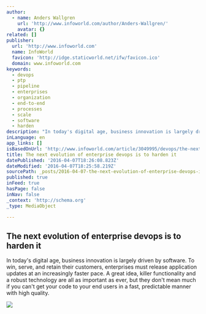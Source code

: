 ```yaml
---
author:
  - name: Anders Wallgren
    url: 'http://www.infoworld.com/author/Anders-Wallgren/'
    avatar: {}
related: []
publisher:
  url: 'http://www.infoworld.com'
  name: InfoWorld
  favicon: 'http://idge.staticworld.net/ifw/favicon.ico'
  domain: www.infoworld.com
keywords:
  - devops
  - ptp
  - pipeline
  - enterprises
  - organization
  - end-to-end
  - processes
  - scale
  - software
  - harden
description: "In today's digital age, business innovation is largely driven by software. To win, serve, and retain their customers, enterprises must release application updates at an increasingly faster pace. A great idea, killer functionality and a robust technology are all as important as ever, but they don't mean much if you can't get your code to your end users in a fast, predictable manner with high quality."
inLanguage: en
app_links: []
isBasedOnUrl: 'http://www.infoworld.com/article/3049995/devops/the-next-evolution-of-enterprise-devops-is-to-harden-it.html'
title: The next evolution of enterprise devops is to harden it
datePublished: '2016-04-07T18:26:08.823Z'
dateModified: '2016-04-07T18:25:58.219Z'
sourcePath: _posts/2016-04-07-the-next-evolution-of-enterprise-devops-is-to-harden-it.md
published: true
inFeed: true
hasPage: false
inNav: false
_context: 'http://schema.org'
_type: MediaObject

---
```

<article style=""><h1>The next evolution of enterprise devops is to harden it</h1><p>In today's digital age, business innovation is largely driven by software. To win, serve, and retain their customers, enterprises must release application updates at an increasingly faster pace. A great idea, killer functionality and a robust technology are all as important as ever, but they don't mean much if you can't get your code to your end users in a fast, predictable manner with high quality.</p><img src="http://images.techhive.com/images/article/2016/03/itproportal-100653307-primary.idge.jpg" /></article>